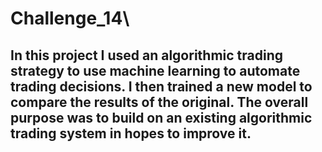 # Challenge_14\

## In this project I used an algorithmic trading strategy to use machine learning to automate trading decisions. I then trained a new model to compare the results of the original. The overall purpose was to build on an existing algorithmic trading system in hopes to improve it. 
